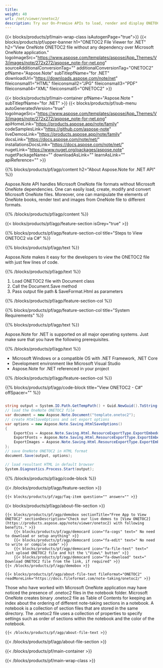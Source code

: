 ```yaml
---
title:  
weight: 40
url: /net/viewer/onetoc2/ 
description: Try our On-Premise APIs to load, render and display ONETOC2 documents on .NET Framework, .NET Core.
---
```


{{< blocks/products/pf/main-wrap-class isAutogenPage="true">}}
{{< blocks/products/pf/upper-banner h1="ONETOC2 File Viewer for .NET" h2="View OneNote ONETOC2 file without any dependency over Microsoft OneNote application." logoImageSrc="https://www.aspose.com/templates/aspose/App_Themes/V3/images/note/272x272/aspose_note-for-net.png" sourceAdditionalConversionTag="" additionalConversionTag="ONETOC2" pfName="Aspose.Note" subTitlepfName="for .NET" downloadUrl="https://downloads.aspose.com/note/net" fileiconsmall1="HTML" fileiconsmall2="JPG" fileiconsmall3="PDF" fileiconsmall4="XML" fileiconsmall5="ONETOC2" >}}

{{< blocks/products/pf/main-container pfName="Aspose.Note " subTitlepfName="for .NET" >}}
{{< blocks/products/pf/sub-menu autoGeneratedVersion="true" logoImageSrc="https://www.aspose.com/templates/aspose/App_Themes/V3/images/note/272x272/aspose_note-for-net.png" apiHomeLink="https://products.aspose.app/note/family" codeSamplesLink="https://github.com/aspose-note" liveDemosLink="https://products.aspose.app/note/family" docsLink="https://docs.aspose.com/note/net/" installationsDocsLink="https://docs.aspose.com/note/net/" nugetLink="https://www.nuget.org/packages/aspose.note" nugetPackageName="" downloadAsLink="" learnAsLink="" apiReference="" >}}

{{% blocks/products/pf/agp/content h2="About Aspose.Note for .NET API" %}}

 Aspose.Note API handles Microsoft OneNote file formats without Microsoft OneNote dependencies. One can easily load, create, modify and convert Microsoft OneNote files. Moreover, one can manipulate the elements of OneNote books, render text and images from OneNote file to different formats.

{{% /blocks/products/pf/agp/content %}}

{{< blocks/products/pf/agp/feature-section isGrey="true" >}}

{{% blocks/products/pf/agp/feature-section-col title="Steps to View ONETOC2 via C#" %}}

{{% blocks/products/pf/agp/text %}}

 Aspose.Note makes it easy for the developers to view the ONETOC2 file with just few lines of code.

{{% /blocks/products/pf/agp/text %}}

1.  Load ONETOC2 file with Document class
1.  Call the Document.Save method
1.  Pass output file path & SaveFormat.Html as parameters

{{% /blocks/products/pf/agp/feature-section-col %}}

{{% blocks/products/pf/agp/feature-section-col title="System Requirements" %}}

{{% blocks/products/pf/agp/text %}}

 Aspose.Note for .NET is supported on all major operating systems. Just make sure that you have the following prerequisites.

{{% /blocks/products/pf/agp/text %}}

-  Microsoft Windows or a compatible OS with .NET Framework, .NET Core
-  Development environment like Microsoft Visual Studio
-  Aspose.Note for .NET referenced in your project

{{% /blocks/products/pf/agp/feature-section-col %}}

{{% blocks/products/pf/agp/code-block title="View ONETOC2 - C#" offSpacer="" %}}

```cs

string output = System.IO.Path.GetTempPath() + Guid.NewGuid().ToString() + ".html";
// load the OneNote ONETOC2 file
var document = new Aspose.Note.Document("template.onetoc2");
// create HtmlSaveOptions and set export options
var options = new Aspose.Note.Saving.HtmlSaveOptions()
{
    ExportCss = Aspose.Note.Saving.Html.ResourceExportType.ExportEmbedded,
    ExportFonts = Aspose.Note.Saving.Html.ResourceExportType.ExportEmbedded,
    ExportImages = Aspose.Note.Saving.Html.ResourceExportType.ExportEmbedded
};
// save OneNote ONETOC2 in HTML format
document.Save(output, options);

// load resultant HTML in default browser
System.Diagnostics.Process.Start(output);

```

{{% /blocks/products/pf/agp/code-block %}}

{{< /blocks/products/pf/agp/feature-section >}}

    {{< blocks/products/pf/agp/faq-item question="" answer="" >}}
 

<!-- aboutfile Starts -->

{{< blocks/products/pf/agp/about-file-section >}}

    {{< blocks/products/pf/agp/demobox sectionTitle="Free App to View ONETOC2" sectionDescription="Check our live demos to [View ONETOC2](https://products.aspose.app/note/viewer/onetoc2) with following benefits." >}}
        {{< blocks/products/pf/agp/democard icon="fa-cogs" text=" No need to download or setup anything" >}}
        {{< blocks/products/pf/agp/democard icon="fa-edit" text=" No need to write or compile code" >}}
        {{< blocks/products/pf/agp/democard icon="fa-file-text" text=" Just upload ONETOC2 file and hit the \"View\" button" >}}
        {{< blocks/products/pf/agp/democard icon="fa-download" text=" Download ONETOC2 file from the link, if required" >}}
    {{< /blocks/products/pf/agp/demobox >}}

    {{< blocks/products/pf/agp/about-file-text fileFormat="ONETOC2" readMoreLink="https://docs.fileformat.com/note-taking/onetoc2/" >}}
Those who have worked with Microsoft OneNote application may have noticed the presence of .onetoc2 files in the notebook folder. Microsoft OneNote creates binary .onetoc2 file as Table of Contents for keeping an index about the ordering of different note-taking sections in a notebook. A notebook is a collection of section files that are stored in the same directory. The .onetoc2 file uses a collection of properties to specify settings such as order of sections within the notebook and the color of the notebook.

    {{< /blocks/products/pf/agp/about-file-text >}}

{{< /blocks/products/pf/agp/about-file-section >}}

<!-- aboutfile Ends -->

{{< /blocks/products/pf/main-container >}}
    
{{< /blocks/products/pf/main-wrap-class >}}